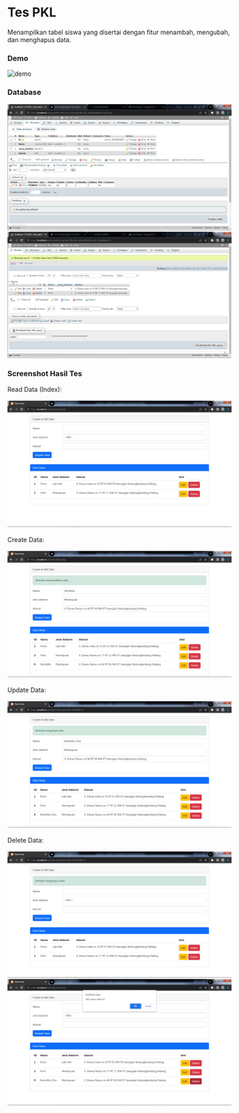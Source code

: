 # Tes PKL
Menampilkan tabel siswa yang disertai dengan fitur menambah, mengubah, dan menghapus data.

### Demo
![demo](https://youtu.be/wO9Z0PIr9IQ)

### Database 
![database](screenshot/tb_siswa.jpeg)
![database](screenshot/isitb_siswa.jpeg)
### Screenshot Hasil Tes
Read Data (Index):
<br></br>
![index](screenshot/index.jpeg)
<br></br>
Create Data:
<br></br>
![create](screenshot/tambahData.jpeg)
<br></br>
Update Data:
<br></br>
![update](screenshot/ubahData.jpeg)
<br></br>
Delete Data:
<br></br>
![delete](screenshot/hapusData.jpeg)
![confirm delete](screenshot/confirmHapusData.jpeg)
